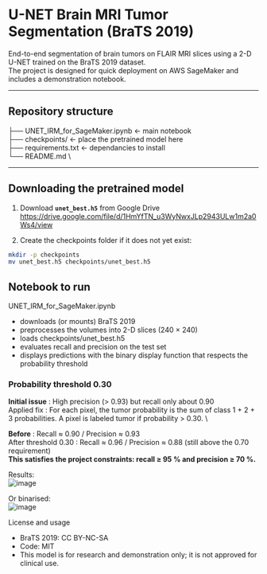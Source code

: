 # U-NET Brain MRI Tumor Segmentation (BraTS 2019)

End-to-end segmentation of brain tumors on FLAIR MRI slices using a 2-D U-NET trained on the BraTS 2019 dataset.  
The project is designed for quick deployment on AWS SageMaker and includes a demonstration notebook.

---

## Repository structure
├── UNET_IRM_for_SageMaker.ipynb   ← main notebook \
├── checkpoints/                   ← place the pretrained model here \
├── requirements.txt               ← dependancies to install   \
└── README.md \

---

## Downloading the pretrained model

1. Download **`unet_best.h5`** from Google Drive  \
   https://drive.google.com/file/d/1HmYfTN_u3WyNwxJLp2943ULw1m2a0Ws4/view

2. Create the checkpoints folder if it does not yet exist:

```bash
mkdir -p checkpoints
mv unet_best.h5 checkpoints/unet_best.h5
```

## Notebook to run

UNET_IRM_for_SageMaker.ipynb
- downloads (or mounts) BraTS 2019
- preprocesses the volumes into 2-D slices (240 × 240)
- loads checkpoints/unet_best.h5
- evaluates recall and precision on the test set
- displays predictions with the binary display function that respects the probability threshold

### Probability threshold 0.30
**Initial issue** : High precision (> 0.93) but recall only about 0.90 \
Applied fix : For each pixel, the tumor probability is the sum of class 1 + 2 + 3 probabilities. A pixel is labeled tumor if probability > 0.30. \

**Before** : Recall ≈ 0.90 / Precision ≈ 0.93 \
After threshold 0.30 : Recall ≈ 0.96 / Precision ≈ 0.88 (still above the 0.70 requirement) \
**This satisfies the project constraints: recall ≥ 95 % and precision ≥ 70 %.**

Results:\
![image](https://github.com/user-attachments/assets/962a98b6-7a19-4950-b104-930ad3f9a1bb)

Or binarised:\
![image](https://github.com/user-attachments/assets/a617dc86-d9c6-4fc1-92a8-d87c05db887f)

License and usage
- BraTS 2019: CC BY-NC-SA
- Code: MIT
- This model is for research and demonstration only; it is not approved for clinical use.
